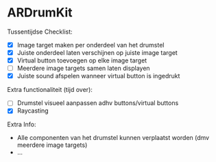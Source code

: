 # ARDrumKit

Tussentijdse Checklist:  
- [x] Image target maken per onderdeel van het drumstel  
- [x] Juiste onderdeel laten verschijnen op juiste image target  
- [x] Virtual button toevoegen op elke image target  
- [ ] Meerdere image targets samen laten displayen
- [x] Juiste sound afspelen wanneer virtual button is ingedrukt  

Extra functionaliteit (tijd over):
- [ ] Drumstel visueel aanpassen adhv buttons/virtual buttons
- [x] Raycasting

Extra Info:
* Alle componenten van het drumstel kunnen verplaatst worden (dmv meerdere image targets)
* ...
